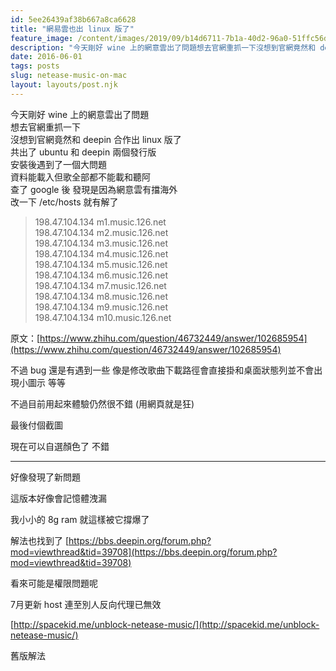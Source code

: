 ```yaml
---
id: 5ee26439af38b667a8ca6628
title: "網易雲也出 linux 版了"
feature_image: /content/images/2019/09/b14d6711-7b1a-40d2-96a0-51ffc56d9df5.png
description: "今天剛好 wine 上的網意雲出了問題想去官網重抓一下沒想到官網竟然和 deepin 合作出 linux 版了共出了 ubuntu 和 deepin 兩個發行版安裝後遇到了一個大問題資料能載入但歌全部都不能載和聽阿查了 google 後 發現是因為網意雲有擋海外改一下…"
date: 2016-06-01
tags: posts
slug: netease-music-on-mac
layout: layouts/post.njk
---
```


今天剛好 wine 上的網意雲出了問題  
想去官網重抓一下  
沒想到官網竟然和 deepin 合作出 linux 版了  
共出了 ubuntu 和 deepin 兩個發行版  
安裝後遇到了一個大問題  
資料能載入但歌全部都不能載和聽阿  
查了 google 後 發現是因為網意雲有擋海外  
改一下 /etc/hosts 就有解了

> 198.47.104.134 m1.music.126.net  
> 198.47.104.134 m2.music.126.net  
> 198.47.104.134 m3.music.126.net  
> 198.47.104.134 m4.music.126.net  
> 198.47.104.134 m5.music.126.net  
> 198.47.104.134 m6.music.126.net  
> 198.47.104.134 m7.music.126.net  
> 198.47.104.134 m8.music.126.net  
> 198.47.104.134 m9.music.126.net  
> 198.47.104.134 m10.music.126.net

原文：[https://www.zhihu.com/question/46732449/answer/102685954](https://www.zhihu.com/question/46732449/answer/102685954)

不過 bug 還是有遇到一些 像是修改歌曲下載路徑會直接掛和桌面狀態列並不會出現小圖示 等等

不過目前用起來體驗仍然很不錯 (用網頁就是狂)

最後付個截圖

現在可以自選顏色了 不錯

* * *

好像發現了新問題

這版本好像會記憶體洩漏

我小小的 8g ram 就這樣被它撐爆了

解法也找到了 [https://bbs.deepin.org/forum.php?mod=viewthread&tid=39708](https://bbs.deepin.org/forum.php?mod=viewthread&tid=39708)

看來可能是權限問題呢

7月更新 host 連至別人反向代理已無效

[http://spacekid.me/unblock-netease-music/](http://spacekid.me/unblock-netease-music/)

舊版解法
